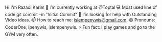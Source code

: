 Hi I'm Razaol Karim
🔭 I’m currently working at @Toptal
💻 Most used line of code git commit -m "Initial Commit"
🤔 I’m looking for help with Outstanding Video ideas.
📫 How to reach me: islempenywis@gmail.com.
😄 Pronouns: CoderOne, Ipenywis, islempenywis.
⚡ Fun fact: I play games and go to the GYM very often.

